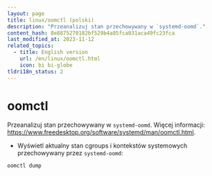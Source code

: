```yaml
---
layout: page
title: linux/oomctl (polski)
description: "Przeanalizuj stan przechowywany w `systemd-oomd`."
content_hash: 8e8875270182bf529b4a85fca031aca49fc23fca
last_modified_at: 2023-11-12
related_topics:
  - title: English version
    url: /en/linux/oomctl.html
    icon: bi bi-globe
tldri18n_status: 2
---
```

# oomctl

Przeanalizuj stan przechowywany w `systemd-oomd`.
Więcej informacji: <https://www.freedesktop.org/software/systemd/man/oomctl.html>.

- Wyświetl aktualny stan cgroups i kontekstów systemowych przechowywany przez `systemd-oomd`:

`oomctl dump`
